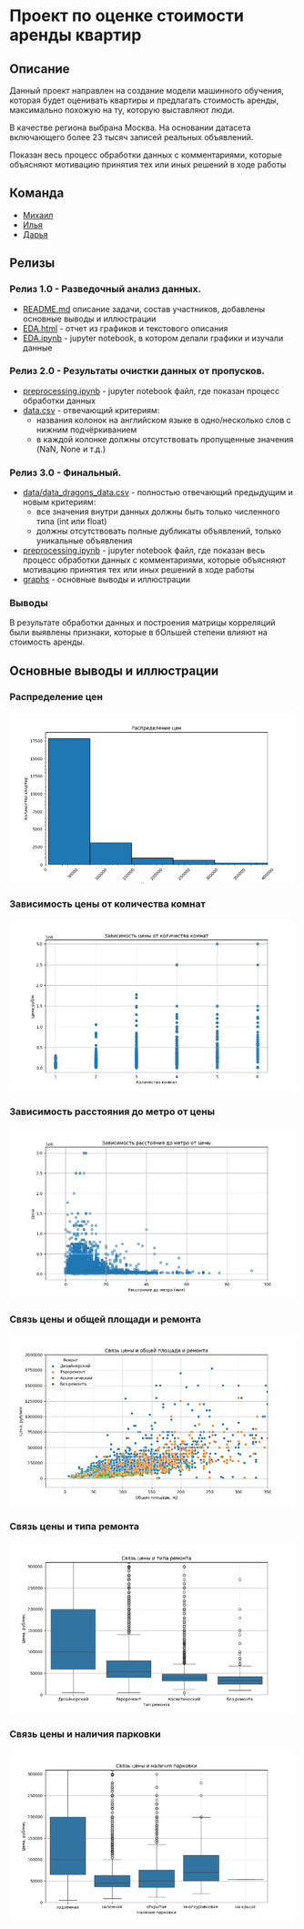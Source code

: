 # Проект по оценке стоимости аренды квартир

## Описание

Данный  проект направлен на создание модели машинного обучения, которая будет оценивать квартиры и предлагать стоимость аренды, максимально похожую на ту, которую выставляют люди.

В качестве региона выбрана Москва.
На основании датасета включающего более 23 тысяч записей реальных объявлений.

Показан весь процесс обработки данных с комментариями, которые объясняют мотивацию принятия тех или иных решений в ходе работы

## Команда
 - [Михаил](https://github.com/allspicepaege)
 - [Илья](https://github.com/lefuuu)
 - [Дарья](https://github.com/DashonokOk)

## Релизы

### Релиз 1.0 - Разведочный анализ данных.

- [README.md](https://github.com/lefuuu/Final_project_phase-0/blob/main/README.md) описание задачи, состав участников, добавлены основные выводы и иллюстрации
- [EDA.html](https://github.com/lefuuu/Final_project_phase-0/blob/main/notebooks/EDA.html) - отчет из графиков и текстового описания
- [EDA.ipynb](https://github.com/lefuuu/Final_project_phase-0/blob/main/notebooks/EDA.ipynb) - jupyter notebook, в котором делали графики и изучали данные

### Релиз 2.0 - Результаты очистки данных от пропусков.

- [preprocessing.ipynb](https://github.com/lefuuu/Final_project_phase-0/blob/main/notebooks/preprocessing.ipynb) - jupyter notebook файл, где показан процесс обработки данных
- [data.csv](https://github.com/lefuuu/Final_project_phase-0/blob/main/data/_data.csv) - отвечающий критериям:
  - названия колонок на английском языке в одно/несколько слов с нижним подчёркиванием
  - в каждой колонке должны отсутствовать пропущенные значения (NaN, None и т.д.)

### Релиз 3.0 - Финальный.

- [data/data_dragons_data.csv](https://github.com/lefuuu/Final_project_phase-0/blob/main/data/data_dragons_data.csv) - полностью отвечающий предыдущим и новым критериям:
  - все значения внутри данных должны быть только численного типа (int или float)
  - должны отсутствовать полные дубликаты объявлений, только уникальные объявления
- [preprocessing.ipynb](https://github.com/lefuuu/Final_project_phase-0/blob/main/notebooks/preprocessing.ipynb) - jupyter notebook файл, где показан весь процесс обработки данных с комментариями, которые объясняют мотивацию принятия тех или иных решений в ходе работы
-  [graphs](https://github.com/lefuuu/Final_project_phase-0/tree/main/graphs) - основные выводы и иллюстрации

### Выводы
В результате обработки данных и построения матрицы корреляций были выявлены признаки, которые в бОльшей степени влияют на стоимость аренды.

## Основные выводы и иллюстрации

### Распределение цен


![Распределение цен](graphs/prices_count.png)

### Зависимость цены от количества комнат

![Зависимость цены от количества комнат](graphs/prices_by_rooms.png)

### Зависимость расстояния до метро от цены

![Зависимость расстояния до метро от цены](graphs/subw_dist_by_price.png)

### Связь цены и общей площади и ремонта

![Связь цены и общей площади и ремонта](graphs/price_area_furn.png)

### Связь цены и типа ремонта

![Связь цены и типа ремонта](graphs/price_furn.png)

### Связь цены и наличия парковки

![Связь цены и наличия парковки](graphs/price_parking.png)

